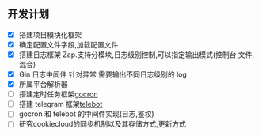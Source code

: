 ## 开发计划

-   [x] 搭建项目模块化框架
-   [x] 确定配置文件字段,加载配置文件
-   [x] 搭建日志框架 Zap.支持分模块,日志级别控制,可以指定输出模式(控制台,文件,混合)
-   [x] Gin 日志中间件 针对异常 需要输出不同日志级别的 log
-   [x] 所属平台解析器
-   [ ] 搭建定时任务框架[gocron](https://github.com/go-co-op/gocron)
-   [ ] 搭建 telegram 框架[telebot](https://github.com/tucnak/telebot)
-   [ ] gocron 和 telebot 的中间件实现(日志,鉴权)
-   [ ] 研究cookiecloud的同步机制以及其存储方式,更新方式
